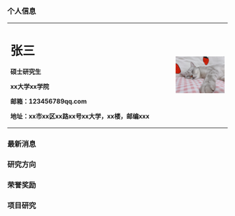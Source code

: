 ### 个人信息
<table border="0">
  <tr>
    <td width="75%">
      <h1>张三</h1>
      <p><b>硕士研究生</b></p>
      <p><b>xx大学xx学院</b></p>
      <p><b>邮箱：123456789qq.com</b></p>
      <p><b>地址：xx市xx区xx路xx号xx大学，xx楼，邮编xxx</b></p>
    </td>
    <td width="25%">
      <img src="./1041BA21-69FA-43EB-BEA8-B313F63C0C9E.jpeg" width="100%"/>
    </td>
  </tr>
</table>

### 最新消息

### 研究方向

### 荣誉奖励

### 项目研究
